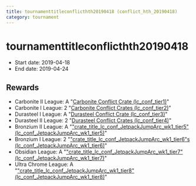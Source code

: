 ```yaml
---
title: tournamenttitleconflicthth20190418 (conflict_hth_20190418)
category: tournament
---
```

# tournamenttitleconflicthth20190418

  * Start date: 2019-04-18
  * End date: 2019-04-24

## Rewards

  * Carbonite II League: A "[Carbonite Conflict Crate (lc_conf_tier1)](lc_conf_tier1.html)"
  * Carbonite I League: 2 "[Carbonite Conflict Crates (lc_conf_tier2)](lc_conf_tier2.html)"
  * Durasteel I League: A "[Durasteel Conflict Crate (lc_conf_tier3)](lc_conf_tier3.html)"
  * Durasteel II League: 2 "[Durasteel Conflict Crates (lc_conf_tier4)](lc_conf_tier4.html)"
  * Bronzium II League: A "["crate_title_lc_conf_JetpackJumpArc_wk1_tier5" (lc_conf_JetpackJumpArc_wk1_tier5)](lc_conf_JetpackJumpArc_wk1_tier5.html)"
  * Bronzium I League: 2 "["crate_title_lc_conf_JetpackJumpArc_wk1_tier6"s (lc_conf_JetpackJumpArc_wk1_tier6)](lc_conf_JetpackJumpArc_wk1_tier6.html)"
  * Obsidian League: A "["crate_title_lc_conf_JetpackJumpArc_wk1_tier7" (lc_conf_JetpackJumpArc_wk1_tier7)](lc_conf_JetpackJumpArc_wk1_tier7.html)"
  * Ultra Chrome League: A "["crate_title_lc_conf_JetpackJumpArc_wk1_tier8" (lc_conf_JetpackJumpArc_wk1_tier8)](lc_conf_JetpackJumpArc_wk1_tier8.html)"
